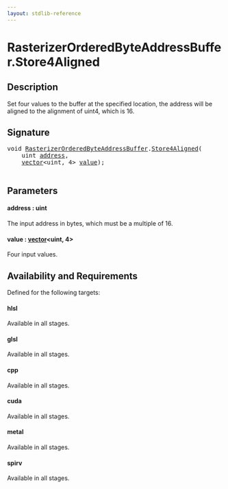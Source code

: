 ```yaml
---
layout: stdlib-reference
---
```


# RasterizerOrderedByteAddressBuffer\.Store4Aligned

## Description

Set four values to the buffer at the specified location, the address will be aligned
to the alignment of <span class='code'>uint4</span>, which is 16.



## Signature 

<pre>
<span class="code_keyword">void</span> <a href="index.html" class="code_type">RasterizerOrderedByteAddressBuffer</a>.<a href="store4aligned-06.html">Store4Aligned</a>(
    <span class="code_keyword">uint</span> <a href="store4aligned-06.html#decl-address" class="code_param">address</a>,
    <a href="../vector/index.html" class="code_type">vector</a>&lt;<span class="code_keyword">uint</span>, 4&gt; <a href="store4aligned-06.html#decl-value" class="code_param">value</a>);

</pre>

## Parameters

####  <a id="decl-address"></a>address  : uint
The input address in bytes, which must be a multiple of 16.

####  <a id="decl-value"></a>value  : [vector](../vector/index)\<uint, 4\>
Four input values.


## Availability and Requirements

Defined for the following targets:

#### hlsl
Available in all stages.

#### glsl
Available in all stages.

#### cpp
Available in all stages.

#### cuda
Available in all stages.

#### metal
Available in all stages.

#### spirv
Available in all stages.



